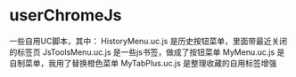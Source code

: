 userChromeJs
============
一些自用UC脚本，其中：
HistoryMenu.uc.js 是历史按钮菜单，里面带最近关闭的标签页
JsToolsMenu.uc.js 是一些js书签，做成了按钮菜单
MyMenu.uc.js 是自制菜单，我用了替换橙色菜单
MyTabPlus.uc.js 是整理收藏的自用标签增强

